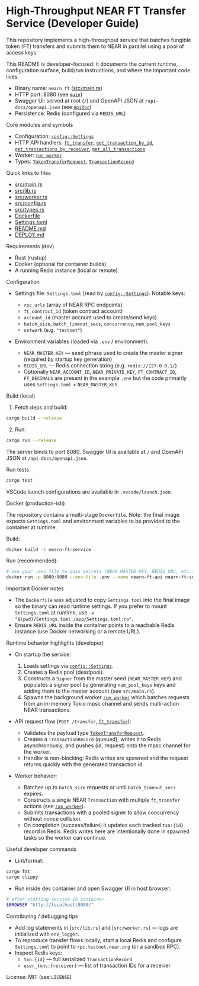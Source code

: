 # High-Throughput NEAR FT Transfer Service (Developer Guide)

This repository implements a high-throughput service that batches fungible token (FT) transfers and submits them to NEAR in parallel using a pool of access keys.

This README is developer-focused: it documents the current runtime, configuration surface, build/run instructions, and where the important code lives.

- Binary name: `nearn_ft` ([src/main.rs](src/main.rs))
- HTTP port: 8080 (see [`main`](src/main.rs))
- Swagger UI: served at root (`/`) and OpenAPI JSON at `/api-docs/openapi.json` (see [`ApiDoc`](src/lib.rs))
- Persistence: Redis (configured via `REDIS_URL`)

Core modules and symbols

- Configuration: [`config::Settings`](src/config.rs)
- HTTP API handlers: [`ft_transfer`](src/lib.rs), [`get_transaction_by_id`](src/lib.rs), [`get_transactions_by_receiver`](src/lib.rs), [`get_all_transactions`](src/lib.rs)
- Worker: [`run_worker`](src/worker.rs)
- Types: [`TokenTransferRequest`](src/types.rs), [`TransactionRecord`](src/types.rs)

Quick links to files

- [src/main.rs](src/main.rs)
- [src/lib.rs](src/lib.rs)
- [src/worker.rs](src/worker.rs)
- [src/config.rs](src/config.rs)
- [src/types.rs](src/types.rs)
- [Dockerfile](Dockerfile)
- [Settings.toml](Settings.toml)
- [README.md](README.md)
- [DEPLOY.md](DEPLOY.md)

Requirements (dev)

- Rust (rustup)
- Docker (optional for container builds)
- A running Redis instance (local or remote)

Configuration

- Settings file: `Settings.toml` (read by [`config::Settings`](src/config.rs)). Notable keys:
  - `rpc_urls` (array of NEAR RPC endpoints)
  - `ft_contract_id` (token contract account)
  - `account_id` (master account used to create/send keys)
  - `batch_size`, `batch_timeout_secs`, `concurrency`, `num_pool_keys`
  - `network` (e.g. `"testnet"`)

- Environment variables (loaded via `.env` / environment):
  - `NEAR_MASTER_KEY` — seed phrase used to create the master signer (required by startup key generation)
  - `REDIS_URL` — Redis connection string (e.g. `redis://127.0.0.1/`)
  - Optionally `NEAR_ACCOUNT_ID`, `NEAR_PRIVATE_KEY`, `FT_CONTRACT_ID`, `FT_DECIMALS` are present in the example `.env` but the code primarily uses `Settings.toml` + `NEAR_MASTER_KEY`.

Build (local)

1. Fetch deps and build:

```sh
cargo build --release
```

2. Run:

```sh
cargo run --release
```

The server binds to port 8080. Swagger UI is available at `/` and OpenAPI JSON at `/api-docs/openapi.json`.

Run tests

```sh
cargo test
```

VSCode launch configurations are available in `.vscode/launch.json`.

Docker (production-ish)

The repository contains a multi-stage `Dockerfile`. Note: the final image expects `Settings.toml` and environment variables to be provided to the container at runtime.

Build:

```sh
docker build -t nearn-ft-service .
```

Run (recommended):

```sh
# Use your .env file to pass secrets (NEAR_MASTER_KEY, REDIS_URL, etc.)
docker run -p 8080:8080 --env-file .env --name nearn-ft-api nearn-ft-service
```

Important Docker notes

- The `Dockerfile` was adjusted to copy `Settings.toml` into the final image so the binary can read runtime settings. If you prefer to mount `Settings.toml` at runtime, use `-v "$(pwd)/Settings.toml:/app/Settings.toml:ro"`.
- Ensure `REDIS_URL` inside the container points to a reachable Redis instance (use Docker networking or a remote URL).

Runtime behavior highlights (developer)

- On startup the service:
  1. Loads settings via [`config::Settings`](src/config.rs).
  2. Creates a Redis pool (deadpool).
  3. Constructs a `Signer` from the master seed (`NEAR_MASTER_KEY`) and populates a signer pool by generating `num_pool_keys` keys and adding them to the master account (see `src/main.rs`).
  4. Spawns the background worker [`run_worker`](src/worker.rs) which batches requests from an in-memory Tokio mpsc channel and sends multi-action NEAR transactions.

- API request flow (`POST /transfer`, [`ft_transfer`](src/lib.rs)):
  - Validates the payload type [`TokenTransferRequest`](src/types.rs).
  - Creates a `TransactionRecord` (queued), writes it to Redis asynchronously, and pushes (id, request) onto the mpsc channel for the worker.
  - Handler is non-blocking: Redis writes are spawned and the request returns quickly with the generated transaction id.

- Worker behavior:
  - Batches up to `batch_size` requests or until `batch_timeout_secs` expires.
  - Constructs a single NEAR `Transaction` with multiple `ft_transfer` actions (see [`run_worker`](src/worker.rs)).
  - Submits transactions with a pooled signer to allow concurrency without nonce collision.
  - On completion (success/failure) it updates each tracked `txn:{id}` record in Redis. Redis writes here are intentionally done in spawned tasks so the worker can continue.

Useful developer commands

- Lint/format:

```sh
cargo fmt
cargo clippy
```

- Run inside dev container and open Swagger UI in host browser:

```sh
# after starting service in container
$BROWSER "http://localhost:8080/"
```

Contributing / debugging tips

- Add log statements in [`src/lib.rs`] and [`src/worker.rs`] — logs are initialized with `env_logger`.
- To reproduce transfer flows locally, start a local Redis and configure `Settings.toml` to point to `rpc.testnet.near.org` (or a sandbox RPC).
- Inspect Redis keys:
  - `txn:{id}` — full serialized `TransactionRecord`
  - `user_txns:{receiver}` — list of transaction IDs for a receiver

License: MIT (see `LICENSE`)
